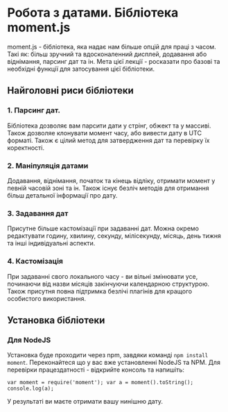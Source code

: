 # Робота з датами. Бібліотека moment.js

moment.js - бібліотека, яка надає нам більше опцій для праці з часом. Такі як: більш зручний та вдосконаленний дисплей, додавання або віднімання, парсинг дат та ін. Мета цієї лекції - росказати про базові та необхідні функції для затосування цієї бібліотеки.

## Найголовні риси бібліотеки

### 1. Парсинг дат. 

Бібліотека дозволяє вам парсити дати у стрінг, обжект та у массиві. Також дозволяе клонувати момент часу, або вивести дату в UTC форматі. Також є цілий метод для затвердження дат та перевірку їх коректності.

### 2. Маніпуляція датами

Додавання, віднімання, початок та кінець відліку, отримати момент у певній часовій зоні та ін. Також існує безліч методів для отримання більш детальної інформації про дату.

### 3. Задавання дат

Присутне більше кастомізації при задаванні дат. Можна окремо редактувати годину, хвилину, секунду, мілісекунду, місяць, день тижня та інші індивідуальні аспекти.

### 4. Кастомізація

При задаванні свого локального часу - ви вільні змінювати усе, починаючи від назви місяців закінчуючи календарною структурою. Також присутня повна підтримка безлічі плагінів для кращого особистого використання. 

## Установка бібліотеки

### Для NodeJS

Установка буде проходити через npm, завдяки команді `npm install moment`. Переконайтеся що у вас вже установленні NodeJS та NPM. 
Для перевірки працездатності - відкрийте консоль та напишіть:

`var moment = require('moment');
var a = moment().toString();
console.log(a);`

У результаті ви маєте отримати вашу нинішню дату. 







